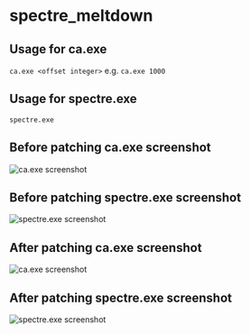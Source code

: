 # spectre_meltdown

## Usage for ca.exe
`ca.exe <offset integer>`
e.g. 
`ca.exe 1000`

## Usage for spectre.exe
`spectre.exe`

## Before patching ca.exe screenshot

![ca.exe screenshot](https://github.com/bao7uo/spectre_meltdown/raw/master/images/ca_screenshot.png)

## Before patching spectre.exe screenshot

![spectre.exe screenshot](https://github.com/bao7uo/spectre_meltdown/raw/master/images/spectre_screenshot.png)

## After patching ca.exe screenshot

![ca.exe screenshot](https://github.com/bao7uo/spectre_meltdown/raw/master/images/ca_after_screenshot.png)

## After patching spectre.exe screenshot

![spectre.exe screenshot](https://github.com/bao7uo/spectre_meltdown/raw/master/images/spectre_after_screenshot.png)
